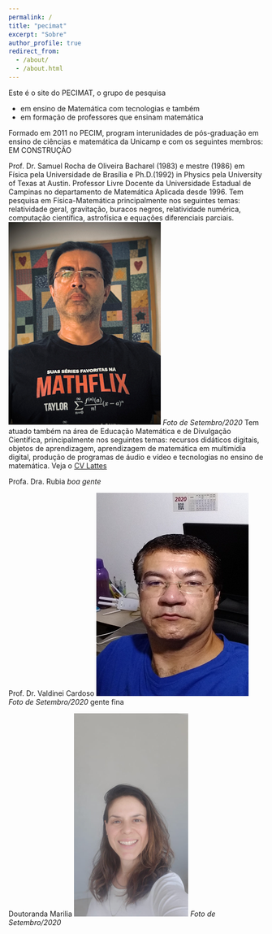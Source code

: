 ```yaml
---
permalink: /
title: "pecimat"
excerpt: "Sobre"
author_profile: true
redirect_from: 
  - /about/
  - /about.html
---
```


Este é o site do PECIMAT, o grupo de pesquisa
  - em ensino de Matemática com tecnologias e também 
  - em formação de professores que ensinam matemática

Formado em 2011 no PECIM, program interunidades de pós-graduação em 
ensino de ciências e matemática da Unicamp e com os seguintes membros:
EM CONSTRUÇÃO

Prof. Dr. Samuel Rocha de Oliveira 
Bacharel (1983) e mestre (1986) em Física pela Universidade de Brasília e Ph.D.(1992) in Physics pela University of Texas at Austin. Professor Livre Docente da Universidade Estadual de Campinas no departamento de Matemática Aplicada desde 1996. Tem pesquisa em Física-Matemática principalmente nos seguintes temas: relatividade geral, gravitação, buracos negros, relatividade numérica, computação científica, astrofísica e equações diferenciais parciais. ![Samuel 3x4](../images/Samuel3x4.png) _Foto de Setembro/2020_ 
Tem atuado também na área de Educação Matemática e de Divulgação Científica, principalmente nos seguintes temas: recursos didáticos digitais, objetos de aprendizagem, aprendizagem de matemática em multimídia digital, produção de programas de áudio e vídeo e tecnologias no ensino de matemática.
Veja o [CV Lattes]( http://lattes.cnpq.br/9839813543918575)

Profa. Dra. Rubia 
_boa gente_

Prof. Dr. Valdinei Cardoso ![Valdinei 3x4](../images/Valdinei3x4.png) _Foto de Setembro/2020_
gente fina

Doutoranda Marilia ![Marilia 3x4](../images/Marilia27set20.png) _Foto de Setembro/2020_


